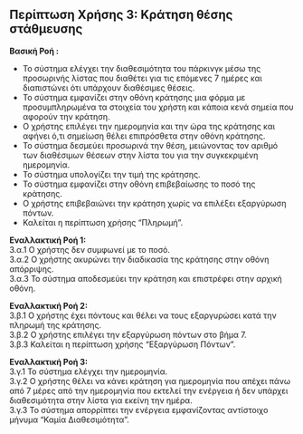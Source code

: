 ## Περίπτωση Χρήσης 3: Κράτηση θέσης στάθμευσης ##
**Βασική Ροή :**
- Το σύστημα ελέγχει την διαθεσιμότητα του πάρκινγκ μέσω της προσωρινής λίστας που διαθέτει για τις επόμενες 7 ημέρες και διαπιστώνει ότι υπάρχουν διαθέσιμες θέσεις.
- Το σύστημα εμφανίζει στην οθόνη κράτησης μια φόρμα με προσυμπληρωμένα τα στοιχεία του χρήστη και κάποια κενά σημεία που αφορούν την κράτηση.
- Ο χρήστης επιλέγει την ημερομηνία και την ώρα της κράτησης και αφήνει ό,τι σημείωση θέλει επιπρόσθετα στην οθόνη κράτησης.
- Το σύστημα δεσμεύει προσωρινά την θέση, μειώνοντας τον αριθμό των διαθέσιμων θέσεων στην λίστα του για την συγκεκριμένη ημερομηνία.
- Το σύστημα υπολογίζει την τιμή της κράτησης.
- Το σύστημα εμφανίζει στην οθόνη επιβεβαίωσης το ποσό της κράτησης.
- Ο χρήστης επιβεβαιώνει την κράτηση χωρίς να επιλέξει εξαργύρωση πόντων.
- Καλείται η περίπτωση χρήσης “Πληρωμή”.

**Εναλλακτική Ροή 1:**  
3.α.1 Ο χρήστης δεν συμφωνεί με το ποσό.  
3.α.2 Ο χρήστης ακυρώνει την διαδικασία της κράτησης στην οθόνη απόρριψης.  
3.α.3 Το σύστημα αποδεσμεύει την κράτηση και επιστρέφει στην αρχική οθόνη.  

**Εναλλακτική Ροή 2:**  
3.β.1 Ο χρήστης έχει πόντους και θέλει να τους εξαργυρώσει κατά την πληρωμή της κράτησης.  
3.β.2 Ο χρήστης επιλέγει την εξαργύρωση πόντων στο βήμα 7.  
3.β.3 Καλείται η περίπτωση χρήσης “Εξαργύρωση Πόντων”.  

**Εναλλακτική Ροή 3:**  
3.γ.1 Το σύστημα ελέγχει την ημερομηνία.  
3.γ.2 Ο χρήστης θέλει να κάνει κράτηση για ημερομηνία που απέχει πάνω από 7 μέρες από την ημερομηνία που εκτελεί την ενέργεια ή δεν υπάρχει διαθεσιμότητα στην λίστα για εκείνη την ημέρα.  
3.γ.3 Το σύστημα απορρίπτει την ενέργεια εμφανίζοντας αντίστοιχο μήνυμα “Καμία Διαθεσιμότητα”.  

